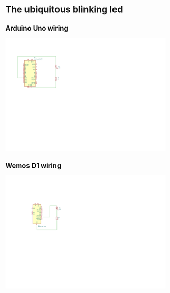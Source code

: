 # The ubiquitous blinking led

## Arduino Uno wiring

![Arduino Uno wiring](arduino.svg)

## Wemos D1 wiring

![Wemos D1 wiring](wemosd1.svg)
